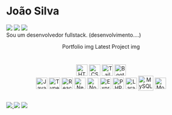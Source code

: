 # João Silva

<div>
  <img src="https://badgen.net/badge/color/Frontend Developer/blue?label=" />
  <img src="https://badgen.net/badge/color/Backend Developer/blue?label=" />
  <img src="https://badgen.net/badge/color/Fullstack Developer/cyan?label=" />
</div

Sou um desenvolvedor fullstack. (desenvolvimento....)

<div align="center">
  <a>
    Portfolio img
  </a>
  <a>
    Latest Project img
  </a>
</div>

#

<div align="center">
    <img height="30rem" src="https://cdn.jsdelivr.net/gh/devicons/devicon@latest/icons/html5/html5-original.svg" title="HTML5" align="center" />
    <img height="30rem" src="https://cdn.jsdelivr.net/gh/devicons/devicon@latest/icons/css3/css3-original.svg" title="CSS3" align="center" />
    <img height="30rem" src="https://cdn.jsdelivr.net/gh/devicons/devicon@latest/icons/tailwindcss/tailwindcss-original.svg" title="Tailwind" align="center" />
    <img height="30rem" src="https://cdn.jsdelivr.net/gh/devicons/devicon@latest/icons/bootstrap/bootstrap-original.svg" title="Bootstrap" align="center" />
</div>
<div align="center">
    <img height="30rem" src="https://cdn.jsdelivr.net/gh/devicons/devicon@latest/icons/javascript/javascript-original.svg" title="Javascript" align="center" />
    <img height="30rem" src="https://cdn.jsdelivr.net/gh/devicons/devicon@latest/icons/typescript/typescript-original.svg" title="Typescript" align="center" />
    <img height="30rem" src="https://cdn.jsdelivr.net/gh/devicons/devicon@latest/icons/react/react-original.svg" title="React" align="center" />
    <img height="30rem" src="https://cdn.jsdelivr.net/gh/devicons/devicon@latest/icons/nextjs/nextjs-original.svg" title="Nextjs" align="center" />
    <img height="30rem" src="https://cdn.jsdelivr.net/gh/devicons/devicon@latest/icons/nodejs/nodejs-original-wordmark.svg" title="Nodejs" align="center" />
    <img height="30rem" src="https://cdn.jsdelivr.net/gh/devicons/devicon@latest/icons/express/express-original.svg" title="Express" align="center" />
    <img height="30rem" src="https://cdn.jsdelivr.net/gh/devicons/devicon@latest/icons/php/php-plain.svg" title="PHP" align="center" />
    <img height="30rem" src="https://cdn.jsdelivr.net/gh/devicons/devicon@latest/icons/laravel/laravel-original.svg" title="Laravel" align="center" />
    <img height="40rem" src="https://cdn.jsdelivr.net/gh/devicons/devicon@latest/icons/mysql/mysql-original-wordmark.svg" title="MySQL" align="center" />
    <img height="30rem" src="https://cdn.jsdelivr.net/gh/devicons/devicon@latest/icons/mongodb/mongodb-original-wordmark.svg" title="MongoDB" align="center" />
</div>

##

<div>
  <a href="mailto:joaosilvadev.93@gmail.com" target="_blank">
  <img  src="https://img.shields.io/badge/Gmail-D14836?style=for-the-badge&logo=gmail&logoColor=white" />
  </a>
  <img  src="https://img.shields.io/badge/WhatsApp-25D366?style=for-the-badge&logo=whatsapp&logoColor=white" />
  
  <a href="https://www.linkedin.com/in/jo%C3%A3o-silva-0aa3652b2">
  <img  src="https://img.shields.io/badge/LinkedIn-0077B5?style=for-the-badge&logo=linkedin&logoColor=white" />
  </a>
</div>
